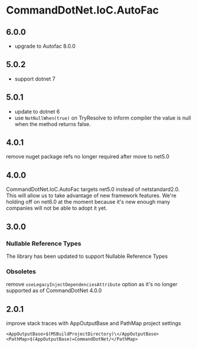 # CommandDotNet.IoC.AutoFac

## 6.0.0

* upgrade to Autofac 8.0.0

## 5.0.2

* support dotnet 7

## 5.0.1

* update to dotnet 6
* use `NotNullWhen(true)` on TryResolve to inform compiler the value is null when the method returns false.

## 4.0.1

remove nuget package refs no longer required after move to net5.0

## 4.0.0

CommandDotNet.IoC.AutoFac targets net5.0 instead of netstandard2.0.  This will allow us to take advantage of new framework features.
We're holding off on net6.0 at the moment because it's new enough many companies will not be able to adopt it yet.

## 3.0.0

### Nullable Reference Types

The library has been updated to support Nullable Reference Types

### Obsoletes

remove `useLegacyInjectDependenciesAttribute` option as it's no longer supported as of CommandDotNet 4.0.0

## 2.0.1

improve stack traces with AppOutputBase and PathMap project settings
```
<AppOutputBase>$(MSBuildProjectDirectory)\</AppOutputBase>
<PathMap>$(AppOutputBase)=CommandDotNet/</PathMap>
```
